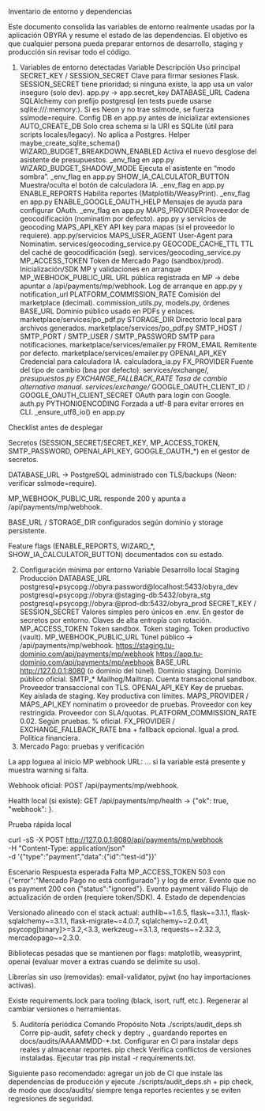 Inventario de entorno y dependencias

Este documento consolida las variables de entorno realmente usadas por la aplicación OBYRA y resume el estado de las dependencias. El objetivo es que cualquier persona pueda preparar entornos de desarrollo, staging y producción sin revisar todo el código.

1. Variables de entorno detectadas
Variable	Descripción	Uso principal
SECRET_KEY / SESSION_SECRET	Clave para firmar sesiones Flask. SESSION_SECRET tiene prioridad; si ninguna existe, la app usa un valor inseguro (solo dev).	app.py → app.secret_key
DATABASE_URL	Cadena SQLAlchemy con prefijo postgresql (en tests puede usarse sqlite:///:memory:). Si es Neon y no trae sslmode, se fuerza sslmode=require.	Config DB en app.py antes de inicializar extensiones
AUTO_CREATE_DB	Solo crea schema si la URI es SQLite (útil para scripts locales/legacy). No aplica a Postgres.	Helper maybe_create_sqlite_schema()
WIZARD_BUDGET_BREAKDOWN_ENABLED	Activa el nuevo desglose del asistente de presupuestos.	_env_flag en app.py
WIZARD_BUDGET_SHADOW_MODE	Ejecuta el asistente en “modo sombra”.	_env_flag en app.py
SHOW_IA_CALCULATOR_BUTTON	Muestra/oculta el botón de calculadora IA.	_env_flag en app.py
ENABLE_REPORTS	Habilita reportes (Matplotlib/WeasyPrint).	_env_flag en app.py
ENABLE_GOOGLE_OAUTH_HELP	Mensajes de ayuda para configurar OAuth.	_env_flag en app.py
MAPS_PROVIDER	Proveedor de geocodificación (nominatim por defecto).	app.py y servicios de geocoding
MAPS_API_KEY	API key para mapas (si el proveedor lo requiere).	app.py/servicios
MAPS_USER_AGENT	User-Agent para Nominatim.	services/geocoding_service.py
GEOCODE_CACHE_TTL	TTL del caché de geocodificación (seg).	services/geocoding_service.py
MP_ACCESS_TOKEN	Token de Mercado Pago (sandbox/prod).	Inicialización/SDK MP y validaciones en arranque
MP_WEBHOOK_PUBLIC_URL	URL pública registrada en MP → debe apuntar a /api/payments/mp/webhook.	Log de arranque en app.py y notification_url
PLATFORM_COMMISSION_RATE	Comisión del marketplace (decimal).	commission_utils.py, models.py, órdenes
BASE_URL	Dominio público usado en PDFs y enlaces.	marketplace/services/po_pdf.py
STORAGE_DIR	Directorio local para archivos generados.	marketplace/services/po_pdf.py
SMTP_HOST / SMTP_PORT / SMTP_USER / SMTP_PASSWORD	SMTP para notificaciones.	marketplace/services/emailer.py
FROM_EMAIL	Remitente por defecto.	marketplace/services/emailer.py
OPENAI_API_KEY	Credencial para calculadora IA.	calculadora_ia.py
FX_PROVIDER	Fuente del tipo de cambio (bna por defecto).	services/exchange/*, presupuestos.py
EXCHANGE_FALLBACK_RATE	Tasa de cambio alternativa manual.	services/exchange/*
GOOGLE_OAUTH_CLIENT_ID / GOOGLE_OAUTH_CLIENT_SECRET	OAuth para login con Google.	auth.py
PYTHONIOENCODING	Forzada a utf-8 para evitar errores en CLI.	_ensure_utf8_io() en app.py

Checklist antes de desplegar

Secretos (SESSION_SECRET/SECRET_KEY, MP_ACCESS_TOKEN, SMTP_PASSWORD, OPENAI_API_KEY, GOOGLE_OAUTH_*) en el gestor de secretos.

DATABASE_URL → PostgreSQL administrado con TLS/backups (Neon: verificar sslmode=require).

MP_WEBHOOK_PUBLIC_URL responde 200 y apunta a /api/payments/mp/webhook.

BASE_URL / STORAGE_DIR configurados según dominio y storage persistente.

Feature flags (ENABLE_REPORTS, WIZARD_*, SHOW_IA_CALCULATOR_BUTTON) documentados con su estado.

2. Configuración mínima por entorno
Variable	Desarrollo local	Staging	Producción
DATABASE_URL	postgresql+psycopg://obyra:password@localhost:5433/obyra_dev	postgresql+psycopg://obyra:<password>@staging-db:5432/obyra_stg	postgresql+psycopg://obyra:<password>@prod-db:5432/obyra_prod
SECRET_KEY / SESSION_SECRET	Valores simples pero únicos en .env.	En gestor de secretos por entorno.	Claves de alta entropía con rotación.
MP_ACCESS_TOKEN	Token sandbox.	Token staging.	Token productivo (vault).
MP_WEBHOOK_PUBLIC_URL	Túnel público → /api/payments/mp/webhook.	https://staging.tu-dominio.com/api/payments/mp/webhook	https://app.tu-dominio.com/api/payments/mp/webhook
BASE_URL	http://127.0.0.1:8080 (o dominio del túnel).	Dominio staging.	Dominio público oficial.
SMTP_*	Mailhog/Mailtrap.	Cuenta transaccional sandbox.	Proveedor transaccional con TLS.
OPENAI_API_KEY	Key de pruebas.	Key aislada de staging.	Key productiva con límites.
MAPS_PROVIDER / MAPS_API_KEY	nominatim o proveedor de pruebas.	Proveedor con key restringida.	Proveedor con SLA/quotas.
PLATFORM_COMMISSION_RATE	0.02.	Según pruebas.	% oficial.
FX_PROVIDER / EXCHANGE_FALLBACK_RATE	bna + fallback opcional.	Igual a prod.	Política financiera.
3. Mercado Pago: pruebas y verificación

La app loguea al inicio MP webhook URL: ... si la variable está presente y muestra warning si falta.

Webhook oficial: POST /api/payments/mp/webhook.

Health local (si existe): GET /api/payments/mp/health → {"ok": true, "webhook": <bool>}.

Prueba rápida local

curl -sS -X POST http://127.0.0.1:8080/api/payments/mp/webhook \
  -H "Content-Type: application/json" \
  -d '{"type":"payment","data":{"id":"test-id"}}'

Escenario	Respuesta esperada
Falta MP_ACCESS_TOKEN	503 con {"error":"Mercado Pago no está configurado"} y log de error.
Evento que no es payment	200 con {"status":"ignored"}.
Evento payment válido	Flujo de actualización de orden (requiere token/SDK).
4. Estado de dependencias

Versionado alineado con el stack actual:
authlib~=1.6.5, flask~=3.1.1, flask-sqlalchemy~=3.1.1, flask-migrate~=4.0.7,
sqlalchemy~=2.0.41, psycopg[binary]>=3.2,<3.3, werkzeug~=3.1.3,
requests~=2.32.3, mercadopago~=2.3.0.

Bibliotecas pesadas que se mantienen por flags: matplotlib, weasyprint, openai (evaluar mover a extras cuando se delimite su uso).

Librerías sin uso (removidas): email-validator, pyjwt (no hay importaciones activas).

Existe requirements.lock para tooling (black, isort, ruff, etc.). Regenerar al cambiar versiones o herramientas.

5. Auditoría periódica
Comando	Propósito	Nota
./scripts/audit_deps.sh	Corre pip-audit, safety check y deptry ., guardando reportes en docs/audits/AAAAMMDD-*.txt.	Configurar en CI para instalar deps reales y almacenar reportes.
pip check	Verifica conflictos de versiones instaladas.	Ejecutar tras pip install -r requirements.txt.

Siguiente paso recomendado: agregar un job de CI que instale las dependencias de producción y ejecute ./scripts/audit_deps.sh + pip check, de modo que docs/audits/ siempre tenga reportes recientes y se eviten regresiones de seguridad.